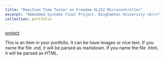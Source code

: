 ```yaml
---
title: "Reaction Time Tester on Freedom KL25Z Microcontroller"
excerpt: "Embedded Systems Final Project, Binghamton University <br/>"
collection: portfolio
---
```


[project](https://drive.google.com/file/d/1DCtTvDm0yBqB86NzjvVmJpOrbF0wReek/view?usp=sharing)

This is an item in your portfolio. It can be have images or nice text. If you name the file .md, it will be parsed as markdown. If you name the file .html, it will be parsed as HTML. 
